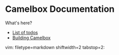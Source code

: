 # Camelbox Documentation #

What's here?

- [List of todos](https://github.com/cpanxaoc/camelbox-docs/blob/master/todos.md)
- [Building
  Camelbox](https://github.com/cpanxaoc/camelbox-docs/blob/master/building/00-start.md)

vim: filetype=markdown shiftwidth=2 tabstop=2:
